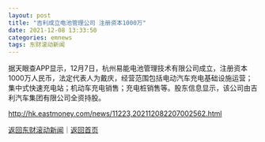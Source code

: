 ```yaml
---
layout: post
title: "吉利成立电池管理公司 注册资本1000万"
date: 2021-12-08 13:33:50
categories: emnews
tags: 东财滚动新闻
---
```


据天眼查APP显示，12月7日，杭州易能电池管理技术有限公司成立，注册资本1000万人民币，法定代表人为戴庆，经营范围包括电动汽车充电基础设施运营；集中式快速充电站；机动车充电销售；充电桩销售等。股东信息显示，该公司由吉利汽车集团有限公司全资持股。

<http://hk.eastmoney.com/news/11223,202112082207002562.html>

[返回东财滚动新闻](//finews.withounder.com/emnews/)｜[返回首页](//finews.withounder.com/)